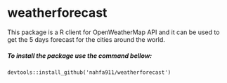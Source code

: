 # weatherforecast

This package is a R client for OpenWeatherMap API and it can be used to get
the 5 days forecast for the cities around the world.

##### To install the package use the command bellow:

```{r eval = FALSE}
devtools::install_github('nahfa911/weatherforecast')

```
